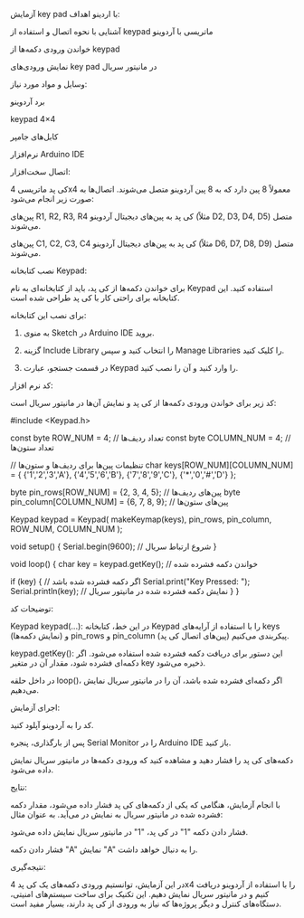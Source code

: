 آزمایش key pad با اردینو
 اهداف:

آشنایی با نحوه اتصال و استفاده از keypad ماتریسی با آردوینو

خواندن ورودی دکمه‌ها از keypad

نمایش ورودی‌های key pad در مانیتور سریال

 وسایل و مواد مورد نیاز:

برد آردوینو

keypad 4×4

کابل‌های جامپر

نرم‌افزار Arduino IDE

 اتصال سخت‌افزار:

کی پد ماتریسی 4x4 معمولاً 8 پین دارد که به 8 پین آردوینو متصل می‌شوند. اتصال‌ها به صورت زیر انجام می‌شود:

پین‌های R1, R2, R3, R4 کی پد به پین‌های دیجیتال آردوینو (مثلاً D2, D3, D4, D5) متصل می‌شوند.

پین‌های C1, C2, C3, C4 کی پد به پین‌های دیجیتال آردوینو (مثلاً D6, D7, D8, D9) متصل می‌شوند.

 نصب کتابخانه Keypad:

برای خواندن دکمه‌ها از کی پد، باید از کتابخانه‌ای به نام Keypad استفاده کنید. این کتابخانه برای راحتی کار با کی پد طراحی شده است.

برای نصب این کتابخانه:

1. به منوی Sketch در Arduino IDE بروید.


2. گزینه Include Library را انتخاب کنید و سپس Manage Libraries را کلیک کنید.


3. در قسمت جستجو، عبارت Keypad را وارد کنید و آن را نصب کنید.



 کد نرم افزار:

کد زیر برای خواندن ورودی دکمه‌ها از کی پد و نمایش آن‌ها در مانیتور سریال است:

#include <Keypad.h>

const byte ROW_NUM    = 4; // تعداد ردیف‌ها
const byte COLUMN_NUM = 4; // تعداد ستون‌ها

// تنظیمات پین‌ها برای ردیف‌ها و ستون‌ها
char keys[ROW_NUM][COLUMN_NUM] = {
  {'1','2','3','A'},
  {'4','5','6','B'},
  {'7','8','9','C'},
  {'*','0','#','D'}
};

byte pin_rows[ROW_NUM] = {2, 3, 4, 5};   // پین‌های ردیف‌ها
byte pin_column[COLUMN_NUM] = {6, 7, 8, 9};  // پین‌های ستون‌ها

Keypad keypad = Keypad( makeKeymap(keys), pin_rows, pin_column, ROW_NUM, COLUMN_NUM );

void setup() {
  Serial.begin(9600);  // شروع ارتباط سریال
}

void loop() {
  char key = keypad.getKey();  // خواندن دکمه فشرده شده

  if (key) {  // اگر دکمه فشرده شده باشد
    Serial.print("Key Pressed: ");
    Serial.println(key);  // نمایش دکمه فشرده شده در مانیتور سریال
  }
}

 توضیحات کد:

Keypad keypad(...): در این خط، کتابخانه Keypad را با استفاده از آرایه‌های keys (نمایش دکمه‌ها) و pin_rows و pin_column (پین‌های اتصال کی پد) پیکربندی می‌کنیم.

keypad.getKey(): این دستور برای دریافت دکمه فشرده شده استفاده می‌شود. اگر دکمه‌ای فشرده شود، مقدار آن در متغیر key ذخیره می‌شود.

در داخل حلقه loop()، اگر دکمه‌ای فشرده شده باشد، آن را در مانیتور سریال نمایش می‌دهیم.

اجرای آزمایش:

کد را به آردوینو آپلود کنید.

پس از بارگذاری، پنجره Serial Monitor را در Arduino IDE باز کنید.

دکمه‌های کی پد را فشار دهید و مشاهده کنید که ورودی دکمه‌ها در مانیتور سریال نمایش داده می‌شود.

نتایج:

با انجام آزمایش، هنگامی که یکی از دکمه‌های کی پد فشار داده می‌شود، مقدار دکمه فشرده شده در مانیتور سریال به نمایش در می‌آید. به عنوان مثال:

فشار دادن دکمه "1" در کی پد، "1" در مانیتور سریال نمایش داده می‌شود.

فشار دادن دکمه "A" نمایش "A" را به دنبال خواهد داشت.

 نتیجه‌گیری:

در این آزمایش، توانستیم ورودی دکمه‌های یک کی پد 4x4 را با استفاده از آردوینو دریافت کنیم و در مانیتور سریال نمایش دهیم. این تکنیک برای ساخت سیستم‌های امنیتی، دستگاه‌های کنترل و دیگر پروژه‌ها که نیاز به ورودی از کی پد دارند، بسیار مفید است.
